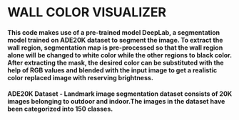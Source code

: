 # WALL COLOR VISUALIZER
#### This code makes use of a pre-trained model DeepLab, a segmentation model trained on ADE20K dataset to segment the image. To extract the wall region, segmentation map is pre-processed so that the wall region alone will be changed to white color while the other regions to black color. After extracting the mask, the desired color can be substituted with the help of RGB values and blended with the input image to get a realistic color replaced image with reserving brightness. 
#### ADE20K Dataset - Landmark image segmentation dataset consists of 20K images belonging to outdoor and indoor.The images in the dataset have been categorized into 150 classes.


